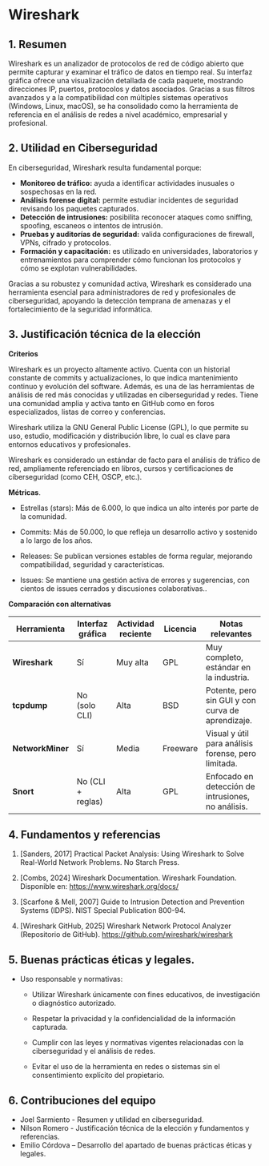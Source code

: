 # Wireshark

## 1. Resumen
Wireshark es un analizador de protocolos de red de código abierto que permite capturar y examinar el tráfico de datos en tiempo real. Su interfaz gráfica ofrece una visualización detallada de cada paquete, mostrando direcciones IP, puertos, protocolos y datos asociados. Gracias a sus filtros avanzados y a la compatibilidad con múltiples sistemas operativos (Windows, Linux, macOS), se ha consolidado como la herramienta de referencia en el análisis de redes a nivel académico, empresarial y profesional.

## 2. Utilidad en Ciberseguridad
En ciberseguridad, Wireshark resulta fundamental porque:
- **Monitoreo de tráfico:** ayuda a identificar actividades inusuales o sospechosas en la red.  
- **Análisis forense digital:** permite estudiar incidentes de seguridad revisando los paquetes capturados.  
- **Detección de intrusiones:** posibilita reconocer ataques como sniffing, spoofing, escaneos o intentos de intrusión.  
- **Pruebas y auditorías de seguridad:** valida configuraciones de firewall, VPNs, cifrado y protocolos.  
- **Formación y capacitación:** es utilizado en universidades, laboratorios y entrenamientos para comprender cómo funcionan los protocolos y cómo se explotan vulnerabilidades.  

Gracias a su robustez y comunidad activa, Wireshark es considerado una herramienta esencial para administradores de red y profesionales de ciberseguridad, apoyando la detección temprana de amenazas y el fortalecimiento de la seguridad informática.


## 3. Justificación técnica de la elección 

**Criterios** 

Wireshark es un proyecto altamente activo. Cuenta con un historial constante de commits y actualizaciones, lo que indica mantenimiento continuo y evolución del software. Además, es una de las herramientas de análisis de red más conocidas y utilizadas en ciberseguridad y redes. Tiene una comunidad amplia y activa tanto en GitHub como en foros especializados, listas de correo y conferencias.

Wireshark utiliza la GNU General Public License (GPL), lo que permite su uso, estudio, modificación y distribución libre, lo cual es clave para entornos educativos y profesionales.

Wireshark es considerado un estándar de facto para el análisis de tráfico de red, ampliamente referenciado en libros, cursos y certificaciones de ciberseguridad (como CEH, OSCP, etc.).

**Métricas**.

- Estrellas (stars): Más de 6.000, lo que indica un alto interés por parte de la comunidad.

- Commits: Más de 50.000, lo que refleja un desarrollo activo y sostenido a lo largo de los años.

- Releases: Se publican versiones estables de forma regular, mejorando compatibilidad, seguridad y características.

- Issues: Se mantiene una gestión activa de errores y sugerencias, con cientos de issues cerrados y discusiones colaborativas..

**Comparación con alternativas** 

| Herramienta       | Interfaz gráfica | Actividad reciente | Licencia | Notas relevantes                                      |
|-------------------|------------------|---------------------|----------|-------------------------------------------------------|
| **Wireshark**     | Sí               | Muy alta            | GPL      | Muy completo, estándar en la industria.               |
| **tcpdump**       | No (solo CLI)    | Alta                | BSD      | Potente, pero sin GUI y con curva de aprendizaje.     |
| **NetworkMiner**  | Sí               | Media               | Freeware | Visual y útil para análisis forense, pero limitada.   |
| **Snort**         | No (CLI + reglas)| Alta                | GPL      | Enfocado en detección de intrusiones, no análisis.    |


## 4. Fundamentos y referencias


1. [Sanders, 2017] Practical Packet Analysis: Using Wireshark to Solve Real-World Network Problems. No Starch Press.

2. [Combs, 2024] Wireshark Documentation. Wireshark Foundation. Disponible en: https://www.wireshark.org/docs/

3. [Scarfone & Mell, 2007] Guide to Intrusion Detection and Prevention Systems (IDPS). NIST Special Publication 800-94.

4. [Wireshark GitHub, 2025] Wireshark Network Protocol Analyzer (Repositorio de GitHub). https://github.com/wireshark/wireshark


## 5. Buenas prácticas éticas y legales.

- Uso responsable y normativas:

  - Utilizar Wireshark únicamente con fines educativos, de investigación o diagnóstico autorizado.  
  
  - Respetar la privacidad y la confidencialidad de la información capturada.  
  
  - Cumplir con las leyes y normativas vigentes relacionadas con la ciberseguridad y el análisis de redes.  
  
  - Evitar el uso de la herramienta en redes o sistemas sin el consentimiento explícito del propietario.  



## 6. Contribuciones del equipo
- Joel Sarmiento - Resumen y utilidad en ciberseguridad.
- Nilson Romero - Justificación técnica de la elección y fundamentos y referencias.
- Emilio Córdova – Desarrollo del apartado de buenas prácticas éticas y legales.


